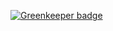 

[![Greenkeeper badge](https://badges.greenkeeper.io/NextZeus/socketcluster.svg)](https://greenkeeper.io/)